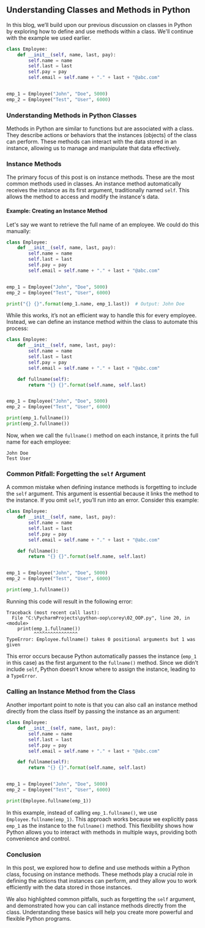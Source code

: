 ## Understanding Classes and Methods in Python

In this blog, we’ll build upon our previous discussion on classes in Python by
exploring how to define and use methods within a class. We'll continue with the
example we used earlier.

```python
class Employee:
    def __init__(self, name, last, pay):
        self.name = name
        self.last = last
        self.pay = pay
        self.email = self.name + "." + last + "@abc.com"


emp_1 = Employee("John", "Doe", 5000)
emp_2 = Employee("Test", "User", 6000)
```

### Understanding Methods in Python Classes

Methods in Python are similar to functions but are associated with a class.
They describe actions or behaviors that the instances (objects) of the class
can perform. These methods can interact with the data stored in an instance,
allowing us to manage and manipulate that data effectively.

### Instance Methods

The primary focus of this post is on instance methods. These are the most
common methods used in classes. An instance method automatically receives the
instance as its first argument, traditionally named `self`. This allows the
method to access and modify the instance's data.

#### Example: Creating an Instance Method

Let's say we want to retrieve the full name of an employee. We could do this
manually:

```python
class Employee:
    def __init__(self, name, last, pay):
        self.name = name
        self.last = last
        self.pay = pay
        self.email = self.name + "." + last + "@abc.com"


emp_1 = Employee("John", "Doe", 5000)
emp_2 = Employee("Test", "User", 6000)

print("{} {}".format(emp_1.name, emp_1.last))  # Output: John Doe
```

While this works, it’s not an efficient way to handle this for every employee.
Instead, we can define an instance method within the class to automate this
process:

```python
class Employee:
    def __init__(self, name, last, pay):
        self.name = name
        self.last = last
        self.pay = pay
        self.email = self.name + "." + last + "@abc.com"

    def fullname(self):
        return "{} {}".format(self.name, self.last)


emp_1 = Employee("John", "Doe", 5000)
emp_2 = Employee("Test", "User", 6000)

print(emp_1.fullname())
print(emp_2.fullname())
```

Now, when we call the `fullname()` method on each instance, it prints the full
name for each employee:

```shell
John Doe
Test User
```

### Common Pitfall: Forgetting the `self` Argument

A common mistake when defining instance methods is forgetting to include
the `self` argument. This argument is essential because it links the method to
the instance. If you omit `self`, you’ll run into an error. Consider this
example:

```python
class Employee:
    def __init__(self, name, last, pay):
        self.name = name
        self.last = last
        self.pay = pay
        self.email = self.name + "." + last + "@abc.com"

    def fullname():
        return "{} {}".format(self.name, self.last)


emp_1 = Employee("John", "Doe", 5000)
emp_2 = Employee("Test", "User", 6000)

print(emp_1.fullname())
```

Running this code will result in the following error:

```shell
Traceback (most recent call last):
  File "C:\PycharmProjects\python-oop\corey\02_OOP.py", line 20, in <module>
    print(emp_1.fullname())
          ^^^^^^^^^^^^^^^^
TypeError: Employee.fullname() takes 0 positional arguments but 1 was given
```

This error occurs because Python automatically passes the instance (`emp_1` in
this case) as the first argument to the `fullname()` method. Since we didn’t
include `self`, Python doesn’t know where to assign the instance, leading to
a `TypeError`.

### Calling an Instance Method from the Class

Another important point to note is that you can also call an instance method
directly from the class itself by passing the instance as an argument:

```python
class Employee:
    def __init__(self, name, last, pay):
        self.name = name
        self.last = last
        self.pay = pay
        self.email = self.name + "." + last + "@abc.com"

    def fullname(self):
        return "{} {}".format(self.name, self.last)


emp_1 = Employee("John", "Doe", 5000)
emp_2 = Employee("Test", "User", 6000)

print(Employee.fullname(emp_1))
```

In this example, instead of calling `emp_1.fullname()`, we
use `Employee.fullname(emp_1)`. This approach works because we explicitly
pass `emp_1` as the instance to the `fullname()` method. This flexibility shows
how Python allows you to interact with methods in multiple ways, providing both
convenience and control.

### Conclusion

In this post, we explored how to define and use methods within a Python class,
focusing on instance methods. These methods play a crucial role in defining the
actions that instances can perform, and they allow you to work efficiently with
the data stored in those instances.

We also highlighted common pitfalls, such as forgetting the `self` argument,
and demonstrated how you can call instance methods directly from the class.
Understanding these basics will help you create more powerful and flexible
Python programs.